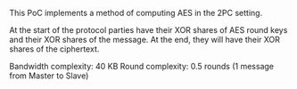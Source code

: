 This PoC implements a method of computing AES in the 2PC setting.

At the start of the protocol parties have their XOR shares of AES round keys
and their XOR shares of the message.
At the end, they will have their XOR shares of the ciphertext.

Bandwidth complexity: 40 KB
Round complexity: 0.5 rounds (1 message from Master to Slave)